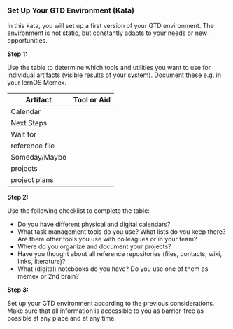 ### Set Up Your GTD Environment (Kata)

In this kata, you will set up a first version of your GTD environment. The environment is not static, but constantly adapts to your needs or new opportunities. 



**Step 1:**

Use the table to determine which tools and utilities you want to use for individual artifacts (visible results of your system). Document these e.g. in your lernOS Memex.

| Artifact | Tool or Aid |
| --------------------- | ------------------------- |
| Calendar ||
| Next Steps ||
| Wait for ||
| reference file ||
| Someday/Maybe | |
| projects ||
| project plans | |



**Step 2:**

Use the following checklist to complete the table:

* Do you have different physical and digital calendars?
* What task management tools do you use? What lists do you keep there? Are there other tools you use with colleagues or in your team?
* Where do you organize and document your projects?
* Have you thought about all reference repositories (files, contacts, wiki, links, literature)?
* What (digital) notebooks do you have? Do you use one of them as memex or 2nd brain?



**Step 3:**

Set up your GTD environment according to the previous considerations. Make sure that all information is accessible to you as barrier-free as possible at any place and at any time.